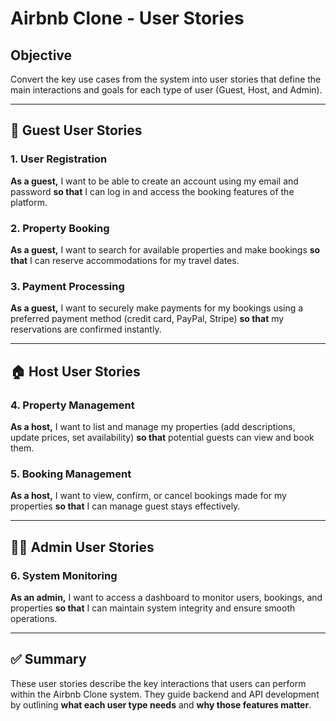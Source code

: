 # Airbnb Clone - User Stories

## Objective
Convert the key use cases from the system into user stories that define the main interactions and goals for each type of user (Guest, Host, and Admin).

---

## 🧍 Guest User Stories

### 1. User Registration
**As a guest,** I want to be able to create an account using my email and password **so that** I can log in and access the booking features of the platform.

### 2. Property Booking
**As a guest,** I want to search for available properties and make bookings **so that** I can reserve accommodations for my travel dates.

### 3. Payment Processing
**As a guest,** I want to securely make payments for my bookings using a preferred payment method (credit card, PayPal, Stripe) **so that** my reservations are confirmed instantly.

---

## 🏠 Host User Stories

### 4. Property Management
**As a host,** I want to list and manage my properties (add descriptions, update prices, set availability) **so that** potential guests can view and book them.

### 5. Booking Management
**As a host,** I want to view, confirm, or cancel bookings made for my properties **so that** I can manage guest stays effectively.

---

## 🧑‍💼 Admin User Stories

### 6. System Monitoring
**As an admin,** I want to access a dashboard to monitor users, bookings, and properties **so that** I can maintain system integrity and ensure smooth operations.

---

## ✅ Summary
These user stories describe the key interactions that users can perform within the Airbnb Clone system. They guide backend and API development by outlining **what each user type needs** and **why those features matter**.
